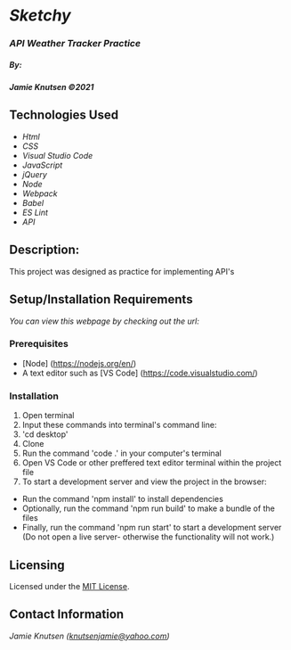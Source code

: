 # _Sketchy_


### _API Weather Tracker Practice_

##### By:
#####  _**Jamie Knutsen**_ _©2021_


## Technologies Used

* _Html_
* _CSS_
* _Visual Studio Code_
* _JavaScript_
* _jQuery_
* _Node_
* _Webpack_
* _Babel_
* _ES Lint_
* _API_


## Description: 
This project was designed as practice for implementing API's


## Setup/Installation Requirements
_You can view this webpage by checking out the url:_


### Prerequisites
* [Node] (https://nodejs.org/en/)
* A text editor such as [VS Code] (https://code.visualstudio.com/)

### Installation
1. Open terminal
2. Input these commands into terminal's command line:
3. 'cd desktop'
4. Clone 
5. Run the command 'code .' in your computer's terminal
6. Open VS Code or other preffered text editor terminal within the project file
7. To start a development server and view the project in the browser:
  * Run the command 'npm install' to install dependencies
  * Optionally, run the command 'npm run build' to make a bundle of the files
  * Finally, run the command 'npm run start' to start a development server (Do not open a live server- otherwise the functionality will not work.)

## Licensing

Licensed under the [MIT License](license).

## Contact Information

_Jamie Knutsen (knutsenjamie@yahoo.com)_